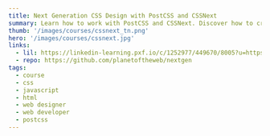 ```yaml
---
title: Next Generation CSS Design with PostCSS and CSSNext
summary: Learn how to work with PostCSS and CSSNext. Discover how to create a realistic single-page site that uses cutting-edge CSS features while maintaining compatibility with older browsers.
thumb: '/images/courses/cssnext_tn.png'
hero: '/images/courses/cssnext.jpg'
links:
  - lil: https://linkedin-learning.pxf.io/c/1252977/449670/8005?u=https%3A%2F%2Fwww.linkedin.com%2Flearning%2Fnext-generation-css-design-with-postcss-and-cssnext
  - repo: https://github.com/planetoftheweb/nextgen
tags:
  - course
  - css
  - javascript
  - html
  - web designer
  - web developer
  - postcss
---
```

